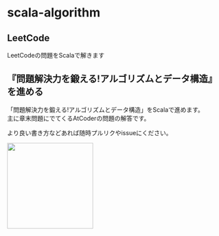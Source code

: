 # scala-algorithm
## LeetCode
LeetCodeの問題をScalaで解きます

## 『問題解決力を鍛える!アルゴリズムとデータ構造』を進める
「問題解決力を鍛える!アルゴリズムとデータ構造」をScalaで進めます。  
主に章末問題にでてくるAtCoderの問題の解答です。

より良い書き方などあれば随時プルリクやissueにください。

<img src="https://user-images.githubusercontent.com/20180425/97380817-291c7e80-190b-11eb-941c-0f6307d5b2f3.png" width=200>
